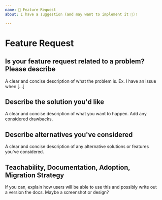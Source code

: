 ```yaml
---
name: 🚀 Feature Request
about: I have a suggestion (and may want to implement it 🙂)!

---
```


# Feature Request

## Is your feature request related to a problem? Please describe

A clear and concise description of what the problem is. Ex. I have an issue when [...]

## Describe the solution you'd like

A clear and concise description of what you want to happen. Add any considered drawbacks.

## Describe alternatives you've considered

A clear and concise description of any alternative solutions or features you've considered.

## Teachability, Documentation, Adoption, Migration Strategy

If you can, explain how users will be able to use this and possibly write out a version the docs.
Maybe a screenshot or design?
